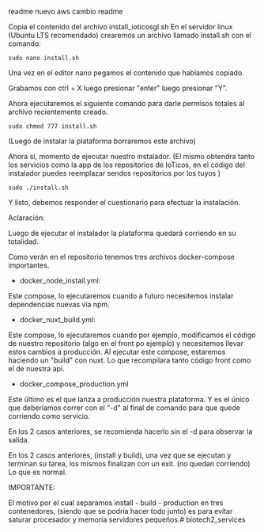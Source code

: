 readme nuevo aws
cambio readme



Copia el contenido del archivo install_ioticosgl.sh
En el servidor linux (Ubuntu LTS recomendado) crearemos un archivo llamado install.sh con el comando:

```
sudo nano install.sh 
```

Una vez en el editor nano pegamos el contenido que habíamos copiado.

Grabamos con ctrl + X luego presionar "enter" luego presionar "Y".

Ahora ejecutaremos el siguiente comando para darle permisos totales al archivo recientemente creado.

```
sudo chmod 777 install.sh
```

(Luego de instalar la plataforma borraremos este archivo)

Ahora sí, momento de ejecutar nuestro instalador. (El mismo obtendra tanto los servicios como la app de los repositorios de IoTicos, en el código del instalador puedes reemplazar sendos repositorios por los tuyos )

```
sudo ./install.sh
```

Y listo, debemos responder el cuestionario para efectuar la instalación.


Aclaración:

Luego de ejecutar el instalador la plataforma quedará corriendo en su totalidad.

Como verán en el repositorio tenemos tres archivos docker-compose importantes.

- docker_node_install.yml:

Este compose, lo ejecutaremos cuando a futuro necesitemos instalar dependencias nuevas vía npm.

- docker_nuxt_build.yml:

Este compose, lo ejecutaremos cuando por ejemplo, modificamos el código de nuestro repositorio (algo en el front po ejemplo) y necesitemos llevar estos cambios a producción. 
Al ejecutar este compose, estaremos haciendo un "build" con nuxt. Lo que recompilara tanto código front como el de nuestra api.

- docker_compose_production.yml

Este último es el que lanza a producción nuestra plataforma. Y es el único que deberíamos correr con el "-d" al final de comando para que quede corriendo como servicio.

En los 2 casos anteriores, se recomienda hacerlo sin el -d para observar la salida. 

En los 2 casos anteriores, (install y build), una vez que se ejecutan y terminan su tarea, los mismos finalizan con un exit. (no quedan corriendo) Lo que es normal.


IMPORTANTE:

El  motivo por el cual separamos install - build - production en tres contenedores, (siendo que se podría hacer todo junto) es para evitar saturar procesador y memoria servidores pequeños.#   b i o t e c h 2 _ s e r v i c e s 
 
 
